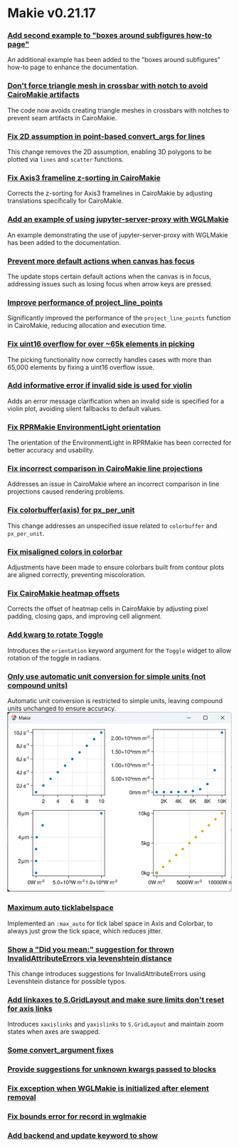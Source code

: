 # Makie v0.21.17

### [Add second example to "boxes around subfigures how-to page"](https://github.com/MakieOrg/Makie.jl/pull/4578)
An additional example has been added to the "boxes around subfigures" how-to page to enhance the documentation.

### [Don't force triangle mesh in crossbar with notch to avoid CairoMakie artifacts](https://github.com/MakieOrg/Makie.jl/pull/4587)
The code now avoids creating triangle meshes in crossbars with notches to prevent seam artifacts in CairoMakie.

### [Fix 2D assumption in point-based convert_args for lines](https://github.com/MakieOrg/Makie.jl/pull/4585)
This change removes the 2D assumption, enabling 3D polygons to be plotted via `lines` and `scatter` functions.

### [Fix Axis3 frameline z-sorting in CairoMakie](https://github.com/MakieOrg/Makie.jl/pull/4591)
Corrects the z-sorting for Axis3 framelines in CairoMakie by adjusting translations specifically for CairoMakie.

### [Add an example of using jupyter-server-proxy with WGLMakie](https://github.com/MakieOrg/Makie.jl/pull/4577)
An example demonstrating the use of jupyter-server-proxy with WGLMakie has been added to the documentation.

### [Prevent more default actions when canvas has focus](https://github.com/MakieOrg/Makie.jl/pull/4602)
The update stops certain default actions when the canvas is in focus, addressing issues such as losing focus when arrow keys are pressed.

### [Improve performance of project_line_points](https://github.com/MakieOrg/Makie.jl/pull/4601)
Significantly improved the performance of the `project_line_points` function in CairoMakie, reducing allocation and execution time.

### [Fix uint16 overflow for over ~65k elements in picking](https://github.com/MakieOrg/Makie.jl/pull/4604)
The picking functionality now correctly handles cases with more than 65,000 elements by fixing a uint16 overflow issue.

### [Add informative error if invalid side is used for violin](https://github.com/MakieOrg/Makie.jl/pull/4612)
Adds an error message clarification when an invalid side is specified for a violin plot, avoiding silent fallbacks to default values.

### [Fix RPRMakie EnvironmentLight orientation](https://github.com/MakieOrg/Makie.jl/pull/4629)
The orientation of the EnvironmentLight in RPRMakie has been corrected for better accuracy and usability.

### [Fix incorrect comparison in CairoMakie line projections](https://github.com/MakieOrg/Makie.jl/pull/4631)
Addresses an issue in CairoMakie where an incorrect comparison in line projections caused rendering problems.

### [Fix colorbuffer(axis) for px_per_unit](https://github.com/MakieOrg/Makie.jl/pull/4574)
This change addresses an unspecified issue related to `colorbuffer` and `px_per_unit`.

### [Fix misaligned colors in colorbar](https://github.com/MakieOrg/Makie.jl/pull/4618)
Adjustments have been made to ensure colorbars built from contour plots are aligned correctly, preventing miscoloration.

### [Fix CairoMakie heatmap offsets](https://github.com/MakieOrg/Makie.jl/pull/4633)
Corrects the offset of heatmap cells in CairoMakie by adjusting pixel padding, closing gaps, and improving cell alignment.

### [Add kwarg to rotate Toggle](https://github.com/MakieOrg/Makie.jl/pull/4471)
Introduces the `orientation` keyword argument for the `Toggle` widget to allow rotation of the toggle in radians.

### [Only use automatic unit conversion for simple units (not compound units)](https://github.com/MakieOrg/Makie.jl/pull/4583)
Automatic unit conversion is restricted to simple units, leaving compound units unchanged to ensure accuracy.
![image](./images/img1.png)

### [Maximum auto ticklabelspace](https://github.com/MakieOrg/Makie.jl/pull/4642)
Implemented an `:max_auto` for tick label space in Axis and Colorbar, to always just grow the tick space, which reduces jitter.

### [Show a "Did you mean:" suggestion for thrown InvalidAttributeErrors via levenshtein distance](https://github.com/MakieOrg/Makie.jl/pull/4645)
This change introduces suggestions for InvalidAttributeErrors using Levenshtein distance for possible typos.

### [Add linkaxes to S.GridLayout and make sure limits don't reset for axis links](https://github.com/MakieOrg/Makie.jl/pull/4643)
Introduces `xaxislinks` and `yaxislinks` to `S.GridLayout` and maintain zoom states when axes are swapped.

### [Some convert_argument fixes](https://github.com/MakieOrg/Makie.jl/pull/4599)
### [Provide suggestions for unknown kwargs passed to blocks](https://github.com/MakieOrg/Makie.jl/pull/4392)
### [Fix exception when WGLMakie is initialized after element removal](https://github.com/MakieOrg/Makie.jl/pull/4343)
### [Fix bounds error for record in wglmakie](https://github.com/MakieOrg/Makie.jl/pull/4639)
### [Add backend and update keyword to show](https://github.com/MakieOrg/Makie.jl/pull/4558)
